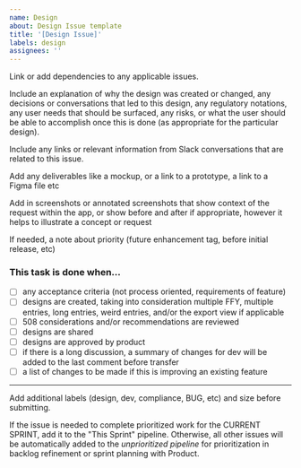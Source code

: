 ```yaml
---
name: Design
about: Design Issue template
title: '[Design Issue]'
labels: design
assignees: ''
---
```


Link or add dependencies to any applicable issues.

Include an explanation of why the design was created or changed, any decisions or conversations that led to this design, any regulatory notations, any user needs that should be surfaced, any risks, or what the user should be able to accomplish once this is done (as appropriate for the particular design).

Include any links or relevant information from Slack conversations that are related to this issue.

Add any deliverables like a mockup, or a link to a prototype, a link to a Figma file etc

Add in screenshots or annotated screenshots that show context of the request within the app, or show before and after if appropriate, however it helps to illustrate a concept or request

If needed, a note about priority (future enhancement tag, before initial release, etc)

### This task is done when…

- [ ] any acceptance criteria (not process oriented, requirements of feature)
- [ ] designs are created, taking into consideration multiple FFY, multiple entries, long entries, weird entries, and/or the export view if applicable
- [ ] 508 considerations and/or recommendations are reviewed
- [ ] designs are shared
- [ ] designs are approved by product
- [ ] if there is a long discussion, a summary of changes for dev will be added to the last comment before transfer
- [ ] a list of changes to be made if this is improving an existing feature

---

Add additional labels (design, dev, compliance, BUG, etc) and size before submitting.

If the issue is needed to complete prioritized work for the CURRENT SPRINT, add it to the "This Sprint" pipeline. Otherwise, all other issues will be automatically added to the _unprioritized pipeline_ for prioritization in backlog refinement or sprint planning with Product.
